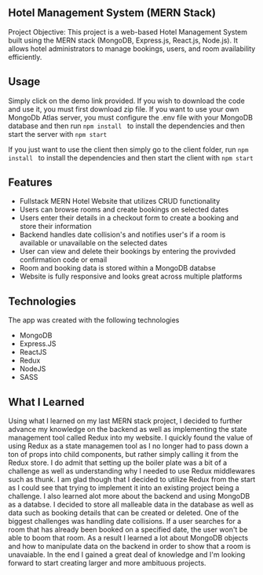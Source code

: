 ## Hotel Management System (MERN Stack)
 Project Objective:
This project is a web-based Hotel Management System built using the MERN stack (MongoDB, Express.js, React.js, Node.js). It allows hotel administrators to manage bookings, users, and room availability efficiently.

## Usage
Simply click on the demo link provided.
If you wish to download the code and use it, you must first download zip file.
If you want to use your own MongoDb Atlas server, you must configure the .env file with your MongoDB database and then run ```npm install ``` to install the dependencies and then start the server with ```npm start ```

If you just want to use the client then simply go to the client folder, run ```npm install ``` to install the dependencies and then start the client with ```npm start ```

## Features
* Fullstack MERN Hotel Website that utilizes CRUD functionality 
* Users can browse rooms and create bookings on selected dates
* Users enter their details in a checkout form to create a booking and store their information
* Backend handles date collision's and notifies user's if a room is available or unavailable on the selected dates
* User can view and delete their bookings by entering the provivded confirmation code or email
* Room and booking data is stored within a MongoDB databse
* Website is fully responsive and looks great across multiple platforms


## Technologies
The app was created with the following technologies
* MongoDB
* Express.JS
* ReactJS
* Redux
* NodeJS
* SASS


## What I Learned
Using what I learned on my last MERN stack project, I decided to further advance my knowledge on the backend as well as implementing the state management tool called Redux into my website. I quickly found the value of using Redux as a state managemen tool as I no longer had to pass down a ton of props into child components, but rather simply calling it from the Redux store. I do admit that setting up the boiler plate was a bit of a challenge as well as understanding why I needed to use Redux middlewares such as thunk. I am glad though that I decided to utilize Redux from the start as I could see that trying to implement it into an existing project being a challenge.
I also learned alot more about the backend and using MongoDB as a databse. I decided to store all malleable data in the database as well as data such as booking details that can be created or deleted. One of the biggest challenges was handling date collisions. If a user searches for a room that has already been booked on a specified date, the user won't be able to boom that room. As a result I learned a lot about MongoDB objects and how to manipulate data on the backend in order to show that a room is unavaiable.
In the end I gained a great deal of knowledge and I'm looking forward to start creating larger and more ambituous projects.






